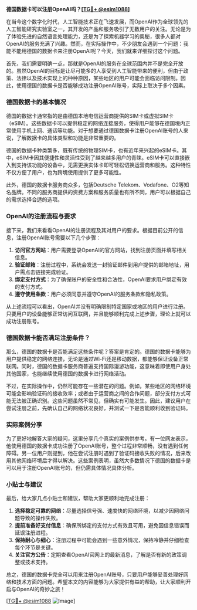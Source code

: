**德国数据卡可以注册OpenAI吗？[[TG💪+ @esim1088](https://t.me/s/esim1088)]**

在当今这个数字化时代，人工智能技术正在飞速发展，而OpenAI作为全球领先的人工智能研究实验室之一，其开发的产品和服务吸引了无数用户的关注。无论是为了体验先进的自然语言处理能力，还是为了探索机器学习的奥秘，很多人都对OpenAI的服务充满了兴趣。然而，在实际操作中，不少朋友会遇到一个问题：我能不能用德国的数据卡来注册OpenAI呢？今天，我们就来详细探讨这个问题。

首先，我们需要明确一点，那就是OpenAI的服务在全球范围内并不是完全开放的。虽然OpenAI的目标是让尽可能多的人享受到人工智能带来的便利，但由于政策、法律以及技术实现上的种种原因，某些地区的用户可能会面临访问限制。因此，使用德国的数据卡是否能够成功注册OpenAI账号，实际上取决于多个因素。

### 德国数据卡的基本情况

德国的数据卡通常指的是由德国本地电信运营商提供的SIM卡或虚拟SIM卡（eSIM）。这些数据卡可以提供稳定的网络连接服务，使得用户能够在德国境内正常使用手机上网、通话等功能。对于想要通过德国数据卡注册OpenAI账号的人来说，了解数据卡的具体类型和功能是非常重要的。

德国的数据卡种类繁多，既有传统的物理SIM卡，也有近年来兴起的eSIM卡。其中，eSIM卡因其便捷性和灵活性受到了越来越多用户的青睐。eSIM卡可以直接嵌入到支持该功能的设备中，无需更换实体卡即可轻松切换运营商和服务。这种特性不仅方便了用户，也为跨境使用提供了更多可能性。

此外，德国的数据卡服务商众多，包括Deutsche Telekom、Vodafone、O2等知名品牌。不同的服务商提供的资费方案和服务质量也有所不同，用户可以根据自己的需求选择合适的选项。

### OpenAI的注册流程与要求

接下来，我们来看看OpenAI的注册流程及其对用户的要求。根据目前公开的信息，注册OpenAI账号需要以下几个步骤：

1. **访问官方网站**：用户需要登录OpenAI的官方网站，找到注册页面并填写相关信息。
2. **验证邮箱**：注册过程中，系统会发送一封验证邮件到用户提供的邮箱地址，用户需点击链接完成验证。
3. **绑定支付方式**：为了确保账户的安全性和合法性，OpenAI要求用户绑定有效的支付方式。
4. **遵守使用条款**：用户必须同意并遵守OpenAI的服务条款和隐私政策。

从上述流程可以看出，OpenAI并没有明确限制特定国家或地区的用户进行注册。只要用户的设备能够正常访问互联网，并且能够顺利完成上述步骤，理论上就可以成功注册账号。

### 德国数据卡能否满足注册条件？

那么，德国的数据卡是否能满足这些条件呢？答案是肯定的。德国的数据卡能够为用户提供稳定的网络连接，无论是通过Wi-Fi还是移动数据，都能够保证设备正常联网。同时，德国的数据卡服务商普遍支持国际漫游功能，这意味着即使用户身处其他国家，也能继续使用德国的数据卡进行网络活动。

不过，在实际操作中，仍然可能存在一些潜在的问题。例如，某些地区的网络环境可能会影响验证码的接收效率；或者由于运营商之间的合作问题，部分支付方式可能无法被正确识别。这些问题虽然不常见，但确实有可能发生。因此，建议用户在尝试注册之前，先确认自己的网络状况良好，并测试一下是否能顺利收到验证码。

### 实际案例分享

为了更好地解答大家的疑问，这里分享几个真实的案例供参考。有一位网友表示，他使用德国的数据卡成功注册了OpenAI账号，整个过程非常顺畅，没有遇到任何障碍。另一位用户则提到，他在尝试注册时遇到了验证码接收失败的情况，后来改用其他网络环境后才得以解决。这些案例表明，虽然大多数情况下德国的数据卡是可以用于注册OpenAI账号的，但仍需具体情况具体分析。

### 小贴士与建议

最后，给大家几点小贴士和建议，帮助大家更顺利地完成注册：

1. **选择稳定可靠的网络**：尽量选择信号强、速度快的网络环境，以减少因网络问题导致的操作失败。
2. **提前准备好支付信息**：确保所绑定的支付方式有效且可用，避免因信息错误而延误注册进程。
3. **保持耐心与细心**：注册过程中可能会遇到一些意外情况，保持冷静并仔细检查每个环节是关键。
4. **关注官方公告**：定期查看OpenAI官网上的最新消息，了解是否有新的政策调整或技术支持。

总之，德国的数据卡完全可以用来注册OpenAI账号，只要用户能够妥善处理好网络和技术方面的问题。希望本文的内容能够为大家提供有益的帮助，让大家顺利开启与OpenAI的奇妙之旅！

[[TG💪+ @esim1088](https://t.me/s/esim1088) ![Image](https://i.postimg.cc/4NQfJmqS/Snipaste-2025-05-13-00-14-12.png)]